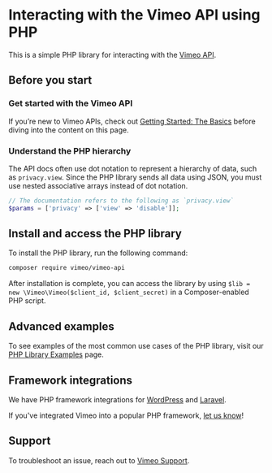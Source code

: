 # Interacting with the Vimeo API using PHP

This is a simple PHP library for interacting with the [Vimeo API](https://developers.vimeo.com).

## Before you start

### Get started with the Vimeo API

If you’re new to Vimeo APIs, check out [Getting Started: The Basics](https://developer.vimeo.com/api/start) before diving into the content on this page. 

### Understand the PHP hierarchy

The API docs often use dot notation to represent a hierarchy of data, such as `privacy.view`. Since the PHP library sends all data using JSON, you must use nested associative arrays instead of dot notation.

```php
// The documentation refers to the following as `privacy.view`
$params = ['privacy' => ['view' => 'disable']];
```

## Install and access the PHP library

To install the PHP library, run the following command:

```bash
composer require vimeo/vimeo-api
```

After installation is complete, you can access the library by using `$lib = new \Vimeo\Vimeo($client_id, $client_secret)` in a Composer-enabled PHP script.

## Advanced examples

To see examples of the most common use cases of the PHP library, visit our [PHP Library Examples](https://developer.vimeo.com/api/libraries/examples) page. 

## Framework integrations

We have PHP framework integrations for [WordPress](http://vimeography.com/) and [Laravel](https://github.com/vimeo/laravel). 

If you've integrated Vimeo into a popular PHP framework, [let us know](https://vimeo.com/help/contact)!

## Support

To troubleshoot an issue, reach out to [Vimeo Support](https://vimeo.com/help/contact).
